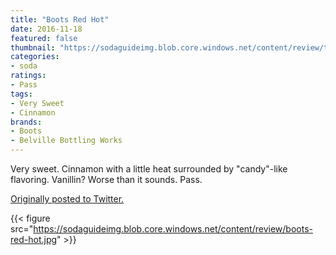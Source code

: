 ```yaml
---
title: "Boots Red Hot"
date: 2016-11-18
featured: false
thumbnail: "https://sodaguideimg.blob.core.windows.net/content/review/thumbs/boots-red-hot.jpg"
categories:
- soda
ratings:
- Pass
tags:
- Very Sweet
- Cinnamon
brands:
- Boots
- Belville Bottling Works
---
```


Very sweet. Cinnamon with a little heat surrounded by "candy"-like flavoring. Vanillin? Worse than it sounds. Pass.

[Originally posted to Twitter.](https://twitter.com/Cavorter/status/799685471165026304)

{{< figure src="https://sodaguideimg.blob.core.windows.net/content/review/boots-red-hot.jpg" >}}


